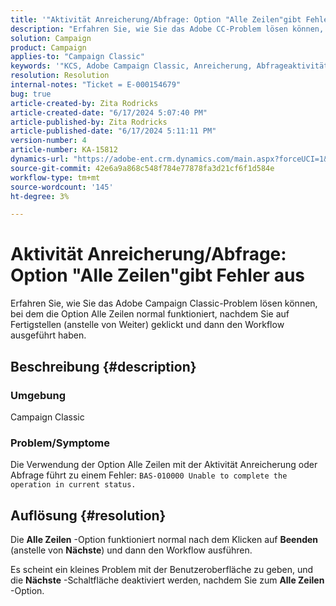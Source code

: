 ```yaml
---
title: '"Aktivität Anreicherung/Abfrage: Option "Alle Zeilen"gibt Fehler aus'
description: "Erfahren Sie, wie Sie das Adobe CC-Problem lösen können, bei dem die Option Alle Zeilen normal funktioniert, nachdem Sie auf Fertigstellen geklickt und dann den Workflow ausgeführt haben."
solution: Campaign
product: Campaign
applies-to: "Campaign Classic"
keywords: '"KCS, Adobe Campaign Classic, Anreicherung, Abfrageaktivität, Option "Alle Zeilen", Fehler'
resolution: Resolution
internal-notes: "Ticket = E-000154679"
bug: true
article-created-by: Zita Rodricks
article-created-date: "6/17/2024 5:07:40 PM"
article-published-by: Zita Rodricks
article-published-date: "6/17/2024 5:11:11 PM"
version-number: 4
article-number: KA-15812
dynamics-url: "https://adobe-ent.crm.dynamics.com/main.aspx?forceUCI=1&pagetype=entityrecord&etn=knowledgearticle&id=87c24018-cc2c-ef11-840a-002248084fbb"
source-git-commit: 42e6a9a868c548f784e77878fa3d21cf6f1d584e
workflow-type: tm+mt
source-wordcount: '145'
ht-degree: 3%

---
```


# Aktivität Anreicherung/Abfrage: Option &quot;Alle Zeilen&quot;gibt Fehler aus


Erfahren Sie, wie Sie das Adobe Campaign Classic-Problem lösen können, bei dem die Option Alle Zeilen normal funktioniert, nachdem Sie auf Fertigstellen (anstelle von Weiter) geklickt und dann den Workflow ausgeführt haben.

## Beschreibung {#description}


### Umgebung

Campaign Classic

### Problem/Symptome

Die Verwendung der Option Alle Zeilen mit der Aktivität Anreicherung oder Abfrage führt zu einem Fehler: `BAS-010000 Unable to complete the operation in current status.`


## Auflösung {#resolution}


Die <b>Alle Zeilen</b> -Option funktioniert normal nach dem Klicken auf <b>Beenden</b> (anstelle von <b>Nächste</b>) und dann den Workflow ausführen.

Es scheint ein kleines Problem mit der Benutzeroberfläche zu geben, und die <b>Nächste</b> -Schaltfläche deaktiviert werden, nachdem Sie zum <b>Alle Zeilen</b> -Option.

